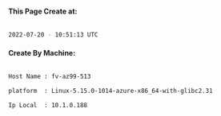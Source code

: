 
   
#### This Page Create at:

```bash

2022-07-20 - 10:51:13 UTC

```

#### Create By Machine:

```bash

Host Name : fv-az99-513

platform  : Linux-5.15.0-1014-azure-x86_64-with-glibc2.31

Ip Local  : 10.1.0.188

```

